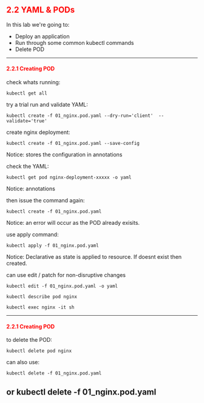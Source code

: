 ## <font color='red'> 2.2 YAML & PODs </font>

In this lab we're going to:
* Deploy an application
* Run through some common kubectl commands
* Delete POD

---

#### <font color='red'> 2.2.1 Creating POD </font>
check whats running:
```
kubectl get all
```
try a trial run and validate YAML:
```
kubectl create -f 01_nginx.pod.yaml --dry-run='client'  --validate='true'
```
create nginx deployment:
```
kubectl create -f 01_nginx.pod.yaml --save-config
```
Notice: stores the configuration in annotations  

check the YAML:
```
kubectl get pod nginx-deployment-xxxxx -o yaml
```
Notice: annotations  

then issue the command again:
```
kubectl create -f 01_nginx.pod.yaml
```
Notice: an error will occur as the POD already exisits.

use apply command:
```
kubectl apply -f 01_nginx.pod.yaml
```
Notice: Declarative as state is applied to resource.  If doesnt exist then created.

can use edit / patch for non-disruptive changes
```
kubectl edit -f 01_nginx.pod.yaml -o yaml
```

```
kubectl describe pod nginx
```

```
kubectl exec nginx -it sh
```

---

#### <font color='red'> 2.2.1 Creating POD </font>
to delete the POD:
```
kubectl delete pod nginx
```
can also use:
```
kubectl delete -f 01_nginx.pod.yaml
```
or
kubectl delete -f 01_nginx.pod.yaml
---